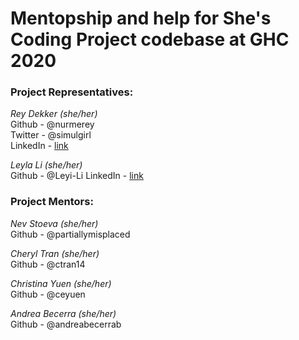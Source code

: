 # Mentopship and help for She's Coding Project codebase at GHC 2020

### Project Representatives:

*Rey Dekker (she/her)*  
Github - @nurmerey  
Twitter - @simulgirl  
LinkedIn - [link](https://www.linkedin.com/in/rey-d-72953a148/)

*Leyla Li (she/her)*  
Github - @Leyi-Li 
LinkedIn - [link](https://www.linkedin.com/in/leyi-li/)


### Project Mentors: 

*Nev Stoeva (she/her)*  
Github - @partiallymisplaced  

*Cheryl Tran (she/her)*  
Github - @ctran14  

*Christina Yuen (she/her)*  
Github - @ceyuen  

*Andrea Becerra (she/her)*  
Github - @andreabecerrab  

